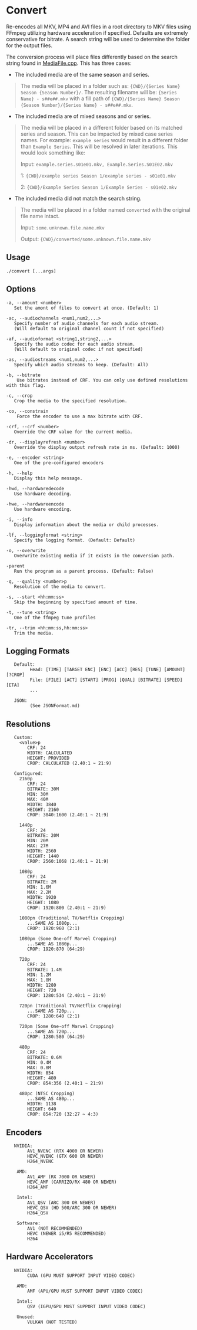 # Convert
Re-encodes all MKV, MP4 and AVI files in a root directory to MKV files using FFmpeg utilizing hardware acceleration if specified. Defaults are extremely conservative for bitrate. A search string will be used to determine the folder for the output files. 



The conversion process will place files differently based on the search string found in [MediaFile.cpp](/src/program/child/media/MediaFile.cpp). This has three cases:
* The included media are of the same season and series.
> The media will be placed in a folder such as: `{CWD}/{Series Name} Season {Season Number}/`. The resulting filename will be: `{Series Name} - s##e##.mkv` with a fill path of `{CWD}/{Series Name} Season {Season Number}/{Series Name} - s##e##.mkv`.
* The included media are of mixed seasons and or series.
> The media will be placed in a different folder based on its matched series and season. This can be impacted by mixed case series names. For example: `example series` would result in a different folder than `Example Series`. This will be resolved in later iterations.
> This would look something like:
>
> Input: `example.series.s01e01.mkv, Example.Series.S01E02.mkv`
>
> 1: `{CWD}/example series Season 1/example series - s01e01.mkv`
>
> 2: `{CWD}/Example Series Season 1/Example Series - s01e02.mkv`
* The included media did not match the search string.
> The media will be placed in a folder named `converted` with the original file name intact.
> 
> Input: `some.unknown.file.name.mkv`
>
> Output: `{CWD}/converted/some.unknown.file.name.mkv`

## Usage
```
./convert [...args]
```
## Options
```
-a, --amount <number>
   Set the amont of files to convert at once. (Default: 1)

-ac, --audiochannels <num1,num2,...>
   Specify number of audio channels for each audio stream.
   (Will default to original channel count if not specified)

-af, --audioformat <string1,string2,...>
   Specify the audio codec for each audio stream.
   (Will default to original codec if not specified)

-as, --audiostreams <num1,num2,...>
   Specify which audio streams to keep. (Default: All)

-b, --bitrate
    Use bitrates instead of CRF. You can only use defined resolutions with this flag.

-c, --crop
   Crop the media to the specified resolution.

-co, --constrain
    Force the encoder to use a max bitrate with CRF.

-crf, --crf <number>
   Override the CRF value for the current media.

-dr, --displayrefresh <number>
   Override the display output refresh rate in ms. (Default: 1000)

-e, --encoder <string>
   One of the pre-configured encoders

-h, --help
   Display this help message.

-hwd, --hardwaredecode
   Use hardware decoding.

-hwe, --hardwareencode
   Use hardware encoding.

-i, --info
   Display information about the media or child processes.

-lf, --loggingformat <string>
   Specify the logging format. (Default: Default)

-o, --overwrite
   Overwrite existing media if it exists in the conversion path.

-parent
   Run the program as a parent process. (Default: False)

-q, --quality <number>p
   Resolution of the media to convert.

-s, --start <hh:mm:ss>
   Skip the beginning by specified amount of time.

-t, --tune <string>
   One of the ffmpeg tune profiles

-tr, --trim <hh:mm:ss,hh:mm:ss>
   Trim the media.

```

## Logging Formats
```
   Default:
         Head: [TIME] [TARGET ENC] [ENC] [ACC] [RES] [TUNE] [AMOUNT] [?CROP]
         File: [FILE] [ACT] [START] [PROG] [QUAL] [BITRATE] [SPEED] [ETA]
         ...

   JSON:
         (See JSONFormat.md)
```

## Resolutions
```
   Custom: 
     <value>p
        CRF: 24
        WIDTH: CALCULATED
        HEIGHT: PROVIDED
        CROP: CALCULATED (2.40:1 ~ 21:9)

   Configured: 
     2160p
        CRF: 24
        BITRATE: 30M
        MIN: 30M
        MAX: 40M
        WIDTH: 3840
        HEIGHT: 2160
        CROP: 3840:1600 (2.40:1 ~ 21:9)
        
     1440p
        CRF: 24
        BITRATE: 20M
        MIN: 20M
        MAX: 27M
        WIDTH: 2560
        HEIGHT: 1440
        CROP: 2560:1068 (2.40:1 ~ 21:9)

     1080p
        CRF: 24
        BITRATE: 2M
        MIN: 1.6M
        MAX: 2.2M
        WIDTH: 1920
        HEIGHT: 1080
        CROP: 1920:800 (2.40:1 ~ 21:9)

     1080pn (Traditional TV/Netflix Cropping)
        ...SAME AS 1080p...
        CROP: 1920:960 (2:1)

     1080pm (Some One-off Marvel Cropping)
        ...SAME AS 1080p...
        CROP: 1920:870 (64:29)

     720p
        CRF: 24
        BITRATE: 1.4M
        MIN: 1.2M
        MAX: 1.8M
        WIDTH: 1280
        HEIGHT: 720
        CROP: 1280:534 (2.40:1 ~ 21:9)

     720pn (Traditional TV/Netflix Cropping)
        ...SAME AS 720p...
        CROP: 1280:640 (2:1)

     720pm (Some One-off Marvel Cropping)
        ...SAME AS 720p...
        CROP: 1280:580 (64:29)

     480p
        CRF: 24
        BITRATE: 0.6M
        MIN: 0.4M
        MAX: 0.8M
        WIDTH: 854
        HEIGHT: 480
        CROP: 854:356 (2.40:1 ~ 21:9)

     480pc (NTSC Cropping)
        ...SAME AS 480p...
        WIDTH: 1138
        HEIGHT: 640
        CROP: 854:720 (32:27 ~ 4:3)
```
## Encoders
```
   NVIDIA:
        AV1_NVENC (RTX 4000 OR NEWER)
        HEVC_NVENC (GTX 600 OR NEWER)
        H264_NVENC
    
    AMD:
        AV1_AMF (RX 7000 OR NEWER)
        HEVC_AMF (CARRIZO/RX 480 OR NEWER)
        H264_AMF

    Intel:
        AV1_QSV (ARC 300 OR NEWER)
        HEVC_QSV (HD 500/ARC 300 OR NEWER)
        H264_QSV

    Software:
        AV1 (NOT RECOMMENDED)
        HEVC (NEWER i5/R5 RECOMMENDED)
        H264
```
## Hardware Accelerators
```
   NVIDIA:
        CUDA (GPU MUST SUPPORT INPUT VIDEO CODEC)

    AMD:
        AMF (APU/GPU MUST SUPPORT INPUT VIDEO CODEC)

    Intel:
        QSV (IGPU/GPU MUST SUPPORT INPUT VIDEO CODEC)

    Unused:
        VULKAN (NOT TESTED)
```

